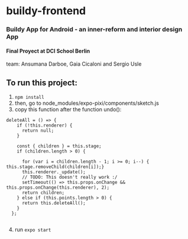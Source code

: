 # buildy-frontend

### Buildy App for Android - an inner-reform and interior design App
#### Final Proyect at DCI School Berlin

team: Ansumana Darboe, Gaia Cicaloni and Sergio Usle


## To run this project:
1. ` npm install `
2. then, go to node_modules/expo-pixi/components/sketch.js
3. copy this function after the function undo():
``` 
deleteAll = () => {
    if (!this.renderer) {
      return null;
    }

    const { children } = this.stage;
    if (children.length > 0) {

      for (var i = children.length - 1; i >= 0; i--) {	this.stage.removeChild(children[i]);}
      this.renderer._update();
      // TODO: This doesn't really work :/
      setTimeout(() => this.props.onChange && this.props.onChange(this.renderer), 2);
      return children;
    } else if (this.points.length > 0) {
      return this.deleteAll();
    }
  }; 
  
  ```
4. run ` expo start `



